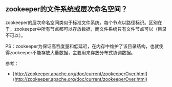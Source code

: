 ## zookeeper的文件系统或层次命名空间？
zookeeper的层次命名空间类似于标准文件系统，每个节点以路径标识。区别在于，zookeeper中所有节点都可以存放数据，而文件系统只有文件节点可以（目录不可以）。

PS：zookeeper为保证高吞度量和低延迟，在内存中维护了该目录结构，也就使得zookeeper不能存放大量数据，主要用来存放分布式协调数据。

参考：
- [http://zookeeper.apache.org/doc/current/zookeeperOver.html](http://zookeeper.apache.org/doc/current/zookeeperOver.html)